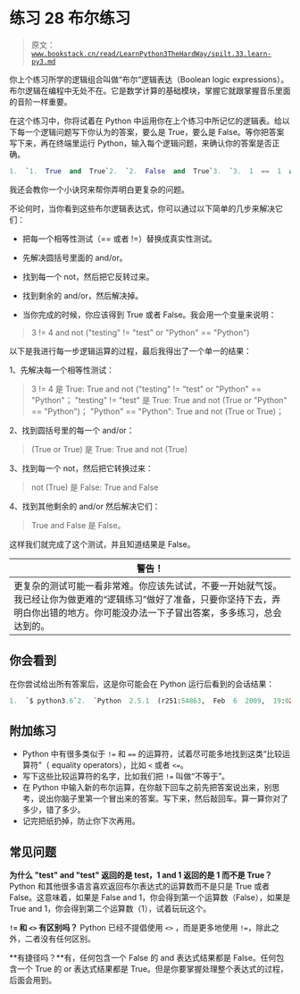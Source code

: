 # 练习 28 布尔练习

> 原文：[`www.bookstack.cn/read/LearnPython3TheHardWay/spilt.33.learn-py3.md`](https://www.bookstack.cn/read/LearnPython3TheHardWay/spilt.33.learn-py3.md)

你上个练习所学的逻辑组合叫做“布尔”逻辑表达（Boolean logic expressions）。布尔逻辑在编程中无处不在。它是数学计算的基础模块，掌握它就跟掌握音乐里面的音阶一样重要。

在这个练习中，你将试着在 Python 中运用你在上个练习中所记忆的逻辑表。给以下每一个逻辑问题写下你认为的答案，要么是 True，要么是 False。等你把答案写下来，再在终端里运行 Python，输入每个逻辑问题，来确认你的答案是否正确。

```py
1.  `1.  True  and  True`2.  `2.  False  and  True`3.  `3.  1  ==  1  and  2  ==  1`4.  `4.  "test"  ==  "test"`5.  `5.  1  ==  1  or  2  !=  1`6.  `6.  True  and  1  ==  1`7.  `7.  False  and  0  !=  0`8.  `8.  True  or  1  ==  1`9.  `9.  "test"  ==  "testing"`10.  `10.  1  !=  0  and  2  ==  1`11.  `11.  "test"  !=  "testing"`12.  `12.  "test"  ==  1`13.  `13.  not  (True  and  False)`14.  `14.  not  (1  ==  1  and  0  !=  1)`15.  `15.  not  (10  ==  1  or  1000  ==  1000)`16.  `16.  not  (1  !=  10  or  3  ==  4)`17.  `17.  not  ("testing"  ==  "testing"  and  "Zed"  ==  "Cool Guy")`18.  `18.  1  ==  1  and  (not  ("testing"  ==  1  or  1  ==  0))`19.  `19.  "chunky"  ==  "bacon"  and  (not  (3  ==  4  or  3  ==  3))`20.  `20.  3  ==  3  and  (not  ("testing"  ==  "testing"  or  "Python"  ==  "Fun"))`
```

我还会教你一个小诀窍来帮你弄明白更复杂的问题。

不论何时，当你看到这些布尔逻辑表达式，你可以通过以下简单的几步来解决它们：

*   把每一个相等性测试（== 或者 !=）替换成真实性测试。

*   先解决圆括号里面的 and/or。

*   找到每一个 not，然后把它反转过来。

*   找到剩余的 and/or，然后解决掉。

*   当你完成的时候，你应该得到 True 或者 False。我会用一个变量来说明：

> 3 != 4 and not ("testing" != "test" or "Python" == "Python")

以下是我进行每一步逻辑运算的过程，最后我得出了一个单一的结果：

1、先解决每一个相等性测试：

> 3 != 4 是 True: True and not ("testing" != "test" or "Python" == "Python"； "testing" != "test" 是 True: True and not (True or "Python" == "Python")； "Python" == "Python": True and not (True or True)；

2、找到圆括号里的每一个 and/or：

> (True or True) 是 True: True and not (True)

3、找到每一个 not，然后把它转换过来：

> not (True) 是 False: True and False

4、找到其他剩余的 and/or 然后解决它们：

> True and False 是 False。

这样我们就完成了这个测试，并且知道结果是 False。

| 警告！ |
| --- |
| 更复杂的测试可能一看非常难。你应该先试试，不要一开始就气馁。我已经让你为做更难的“逻辑练习”做好了准备，只要你坚持下去，弄明白你出错的地方。你可能没办法一下子冒出答案，多多练习，总会达到的。 |

## 你会看到

在你尝试给出所有答案后，这是你可能会在 Python 运行后看到的会话结果：

```py
1.  `$ python3.6`2.  `Python  2.5.1  (r251:54863,  Feb  6  2009,  19:02:12)`3.  `[GCC 4.0.1  (  Apple  Inc  . build 5465)] on darwin`4.  `Type  "help"  ,  "copyright"  ,  "credits"  or  "license"  for more information`5.  `>>>  True  and  True`6.  `True`7.  `>>>  1  ==  1  and  2  ==  2`8.  `True`
```

## 附加练习

*   Python 中有很多类似于 `!=` 和 `==` 的运算符，试着尽可能多地找到这类“比较运算符”（ equality operators），比如 `<` 或者 `<=`。
*   写下这些比较运算符的名字，比如我们把 `!=` 叫做“不等于”。
*   在 Python 中输入新的布尔运算，在你敲下回车之前先把答案说出来，别思考，说出你脑子里第一个冒出来的答案。写下来，然后敲回车。算一算你对了多少，错了多少。
*   记完把纸扔掉，防止你下次再用。

## 常见问题

**为什么 "test" and "test" 返回的是 test，1 and 1 返回的是 1 而不是 True？** Python 和其他很多语言喜欢返回布尔表达式的运算数而不是只是 True 或者 False。这意味着，如果是 False and 1，你会得到第一个运算数（False），如果是 True and 1，你会得到第二个运算数（1），试着玩玩这个。

**`!=` 和 `<>` 有区别吗？** Python 已经不提倡使用 `<>` ，而是更多地使用 `!=`，除此之外，二者没有任何区别。

**有捷径吗？**有，任何包含一个 False 的 and 表达式结果都是 False。任何包含一个 True 的 or 表达式结果都是 True。但是你要掌握处理整个表达式的过程，后面会用到。